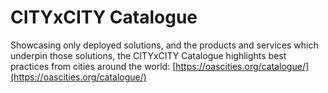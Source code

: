 # CITYxCITY Catalogue

Showcasing only deployed solutions, and the products and services which underpin those solutions, the CITYxCITY Catalogue highlights best practices from cities around the world: [https://oascities.org/catalogue/](https://oascities.org/catalogue/)
